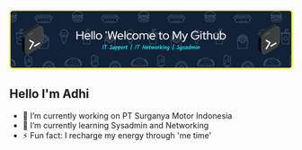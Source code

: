 ![Header](./banner.png)
## Hello I'm Adhi

<!--
**adhingrh01/adhingrh01** is a ✨ _special_ ✨ repository because its `README.md` (this file) appears on your GitHub profile.

Here are some ideas to get you started:

- 🔭 I’m currently working on ...
- 🌱 I’m currently learning ...
- 👯 I’m looking to collaborate on ...
- 🤔 I’m looking for help with ...
- 💬 Ask me about ...
- 📫 How to reach me: ...
- 😄 Pronouns: ...
- ⚡ Fun fact: ...
-->
- 🔭 I’m currently working on PT Surganya Motor Indonesia
- 🌱 I’m currently learning Sysadmin and Networking
- ⚡ Fun fact: I recharge my energy through 'me time'
